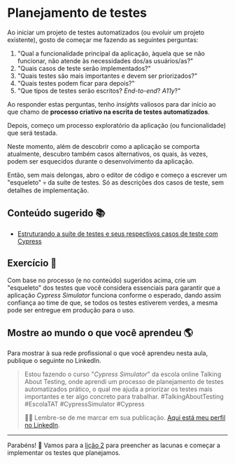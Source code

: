 # Planejamento de testes

Ao iniciar um projeto de testes automatizados (ou evoluir um projeto existente), gosto de começar me fazendo as seguintes perguntas:

1. "Qual a funcionalidade principal da aplicação, àquela que se não funcionar, não atende às necessidades dos/as usuários/as?"
2. "Quais casos de teste serão implementados?"
3. "Quais testes são mais importantes e devem ser priorizados?"
4. "Quais testes podem ficar para depois?"
5. "Que tipos de testes serão escritos? _End-to-end_? _A11y_?"

Ao responder estas perguntas, tenho _insights_ valiosos para dar início ao que chamo de **processo criativo na escrita de testes automatizados**.

Depois, começo um processo exploratório da aplicação (ou funcionalidade) que será testada.

Neste momento, além de descobrir como a aplicação se comporta atualmente, descubro também casos alternativos, os quais, às vezes, podem ser esquecidos durante o desenvolvimento da aplicação.

Então, sem mais delongas, abro o editor de código e começo a escrever um "esqueleto" 💀 da suíte de testes. Só as descrições dos casos de teste, sem detalhes de implementação.

## Conteúdo sugerido 📚

- [Estruturando a suíte de testes e seus respectivos casos de teste com Cypress](https://talkingabouttesting.com/2024/08/26/estruturando-a-suite-de-testes-e-seus-respectivos-casos-de-teste-com-cypress/)

## Exercício 🎯

Com base no processo (e no conteúdo) sugeridos acima, crie um "esqueleto" dos testes que você considera essenciais para garantir que a aplicação _Cypress Simulator_ funciona conforme o esperado, dando assim confiança ao time de que, se todos os testes estiverem verdes, a mesma pode ser entregue em produção para o uso.

## Mostre ao mundo o que você aprendeu 🌎

Para mostrar à sua rede profissional o que você aprendeu nesta aula, publique o seguinte no LinkedIn.

> Estou fazendo o curso "_Cypress Simulator_" da escola online Talking About Testing, onde aprendi um processo de planejamento de testes automatizados prático, o qual me ajuda a priorizar os testes mais importantes e ter algo concreto para trabalhar. #TalkingAboutTesting #EscolaTAT #CypressSimulator #Cypress
>
> 👨‍🏫 Lembre-se de me marcar em sua publicação. [Aqui está meu perfil no LinkedIn](https://www.linkedin.com/in/walmyr-lima-e-silva-filho).

___

Parabéns! 🎉 Vamos para a [lição 2](./02.md) para preencher as lacunas e começar a implementar os testes que planejamos.
